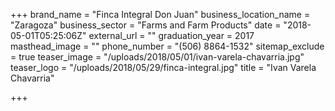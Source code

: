 +++
brand_name = "Finca Integral Don Juan"
business_location_name = "Zaragoza"
business_sector = "Farms and Farm Products"
date = "2018-05-01T05:25:06Z"
external_url = ""
graduation_year = 2017
masthead_image = ""
phone_number = "(506) 8864-1532"
sitemap_exclude = true
teaser_image = "/uploads/2018/05/01/ivan-varela-chavarria.jpg"
teaser_logo = "/uploads/2018/05/29/finca-integral.jpg"
title = "Ivan Varela Chavarria"

+++
